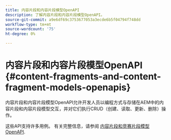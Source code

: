 ```yaml
---
title: 内容片段和内容片段模型OpenAPI
description: 了解内容片段和内容片段模型OpenAPI。
source-git-commit: a9e6df69c3753677053a3ecde6b5f04794f748dd
workflow-type: tm+mt
source-wordcount: '75'
ht-degree: 0%

---
```


# 内容片段和内容片段模型OpenAPI {#content-fragments-and-content-fragment-models-openapis}

内容片段和内容片段模型OpenAPI允许开发人员以编程方式与存储在AEM中的内容片段和内容片段模型交互，并对它们执行CRUD（创建、读取、更新、删除）操作。

这些API支持许多用例。 有关完整信息，请参阅 [内容片段和竞赛片段模型OpenAPI](https://developer.adobe.com/experience-cloud/experience-manager-apis/api/stable/sites/).

